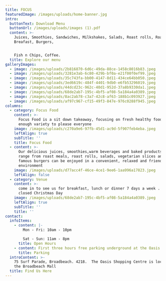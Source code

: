 ```yaml
---
title: FOCUS
featuredImage: /images/uploads/home-banner.jpg
intro:
  buttonText: Download Menu
  buttonUrl: /images/uploads/images (1).pdf
  content: >-
    Juices, Smoothies, Sandwiches, Milkshakes, Salads, Roast rolls, Roast Meals,
    Breafast, Burgers,


    Fish n Chips, Coffee.
  title: Explore our menu
galleryImages:
  - image: /images/uploads/2b816870-6d6c-49da-88ce-1458c8016b83.jpeg
  - image: /images/uploads/3281e3ab-6c80-429b-bf0a-e21f00f0ef99.jpeg
  - image: /images/uploads/35c743fa-bb00-4147-8d11-434ce64bb050.jpeg
  - image: /images/uploads/3ed6619c-484f-4401-9db0-e6fb53296019.jpeg
  - image: /images/uploads/44dcd23c-962c-40d1-952d-37a8b9330da1.jpeg
  - image: /images/uploads/68de2ab7-195c-4bf5-af08-5a184a4a0389.jpeg
  - image: /images/uploads/8ac2ab78-c3a7-42c8-af63-188b1c093927.jpeg
  - image: /images/uploads/af97c967-cf15-49f3-847e-976c0288f945.jpeg
columns:
  - category: Focus Food
    content: >-
      Focus Food is a sit down takeaway, focusing on fresh healthy food with
      enough variety to please everyone
    image: /images/uploads/c270a9e6-97fb-45d1-ac9d-5f907feb4eba.jpeg
    leftAlign: true
    subTitle: ''
    title: Focus Food
  - content: >-
      Our delicious juices, smoothies,warm beverages and baked products, which
      range from roast meals, roast rolls, salads, vegetarian slices and our
      famous burgers can be enjoyed in a convenient, relaxed and friendly
      environment
    image: /images/uploads/d77acc4f-46ce-4ce1-9ee6-1aa996a17823.jpeg
    leftAlign: false
  - category: Venue
    content: >-
      come in to see us for breakfast, lunch or dinner 7 days a week . Only
      closed Christmas Day
    image: /images/uploads/68de2ab7-195c-4bf5-af08-5a184a4a0389.jpeg
    leftAlign: true
    subTitle: ''
    title: ''
contact:
  infoItems:
    - content: |-
        Mon - Fri: 10am - 10pm

        Sat - Sun: 11am - 8pm
      title: Open Hours
    - content: First three hours free parking underground at the Oasis
      title: Parking
  introContent: >-
    75 Surf Parade, Broadbeach. 4218.  The Oasis Shopping Centre is located on
    the Broadbeach Mall
  title: Find Us Here
---
```


